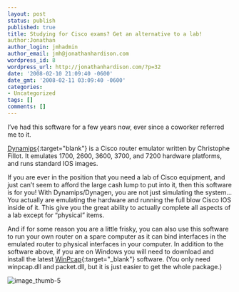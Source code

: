 ```yaml
---
layout: post
status: publish
published: true
title: Studying for Cisco exams? Get an alternative to a lab!
author:Jonathan
author_login: jmhadmin
author_email: jmh@jonathanhardison.com
wordpress_id: 8
wordpress_url: http://jonathanhardison.com/?p=32
date: '2008-02-10 21:09:40 -0600'
date_gmt: '2008-02-11 03:09:40 -0600'
categories:
- Uncategorized
tags: []
comments: []
---
```

I’ve had this software for a few years now, ever since a coworker referred me to it.

[Dynamips](http://sourceforge.net/project/showfiles.php?group_id=160317){:target="blank"} is a Cisco router emulator written by Christophe Fillot. It emulates 1700, 2600, 3600, 3700, and 7200 hardware platforms, and runs standard IOS images.

If you are ever in the position that you need a lab of Cisco equipment, and just can’t
 seem to afford the large cash lump to put into it, then this software is for you! With
 Dynamips/Dynagen, you are not just simulating the system… You actually are emulating
 the hardware and running the full blow Cisco IOS inside of it.
 This give you the great ability to actually complete all aspects of a lab except for “physical”
 items.

And if for some reason you are a little frisky, you can also use this software to run your own
 router on a spare computer as it can bind interfaces in the emulated router to physical interfaces
 in your computer.
 In addition to the software above, if you are on Windows you will need to download and install
 the latest [WinPcap](http://www.mirrorservice.org/sites/ftp.wiretapped.net/pub/security/packet-capture/winpcap/install/default.htm){:target="_blank"} software. (You only need winpcap.dll and packet.dll, but it is just easier to get the whole package.)

![image\_thumb-5]({{site.base}}/imagecontent/2008/09/image-thumb-5-thumb.png)
